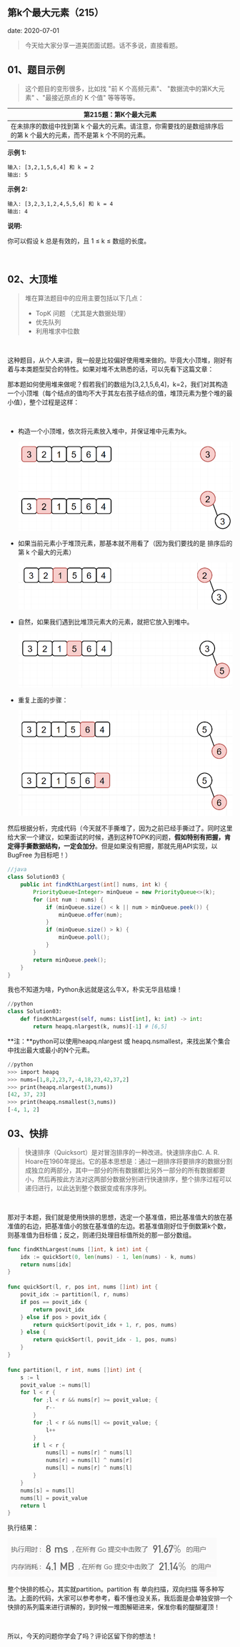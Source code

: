 
##	第k个最大元素（215）
date:	2020-07-01
 

> 今天给大家分享一道美团面试题。话不多说，直接看题。

## 01、题目示例

> 这个题目的变形很多，比如找 "前 K 个高频元素"、 "数据流中的第K大元素" 、"最接近原点的 K 个值" 等等等等。

| 第215题：第K个最大元素                                       |
| ------------------------------------------------------------ |
| 在未排序的数组中找到第 k 个最大的元素。请注意，你需要找的是数组排序后的第 k 个最大的元素，而不是第 k 个不同的元素。 |

**示例 1:**

```
输入: [3,2,1,5,6,4] 和 k = 2
输出: 5
```

**示例 2:**

```
输入: [3,2,3,1,2,4,5,5,6] 和 k = 4
输出: 4
```

**说明:**

你可以假设 k 总是有效的，且 1 ≤ k ≤ 数组的长度。

 <br/>

## 02、大顶堆

> 堆在算法题目中的应用主要包括以下几点：     
>
> - TopK 问题 （尤其是大数据处理）
> - 优先队列
> - 利用堆求中位数

 <br/>

这种题目，从个人来讲，我一般是比较偏好使用堆来做的。毕竟大小顶堆，刚好有着与本类题型契合的特性。如果对堆不太熟悉的话，可以先看下这篇文章：



那本题如何使用堆来做呢？假若我们的数组为[3,2,1,5,6,4]，k=2，我们对其构造一个小顶堆（每个结点的值均不大于其左右孩子结点的值，堆顶元素为整个堆的最小值），整个过程是这样：

 <br/>

- 构造一个小顶堆，依次将元素放入堆中，并保证堆中元素为k。

  <img src="22/1.jpg" alt="PNG" style="zoom: 67%;" />

- 如果当前元素小于堆顶元素，那基本就不用看了（因为我们要找的是 排序后的第 k 个最大的元素）

  <img src="22/2.jpg" alt="PNG" style="zoom: 67%;" />

- 自然，如果我们遇到比堆顶元素大的元素，就把它放入到堆中。

  <img src="22/3.jpg" alt="PNG" style="zoom: 67%;" />

- 重复上面的步骤：

  <img src="22/4.jpg" alt="PNG" style="zoom: 67%;" />

然后根据分析，完成代码（今天就不手撕堆了，因为之前已经手撕过了。同时这里给大家一个建议，如果面试的时候，遇到这种TOPK的问题，**假如特别有把握，肯定得手撕数据结构，一定会加分**。但是如果没有把握，那就先用API实现，以 BugFree 为目标吧！）

```java
//java
class Solution03 {
    public int findKthLargest(int[] nums, int k) {
        PriorityQueue<Integer> minQueue = new PriorityQueue<>(k);
        for (int num : nums) {
            if (minQueue.size() < k || num > minQueue.peek()) {
                minQueue.offer(num);
            }
            if (minQueue.size() > k) {
                minQueue.poll();
            }
        }
        return minQueue.peek();
    }
}

```

我也不知道为啥，Python永远就是这么牛X，朴实无华且枯燥！

```python
//python
class Solution03:
    def findKthLargest(self, nums: List[int], k: int) -> int:
        return heapq.nlargest(k, nums)[-1] # [6,5]
```

**注：**python可以使用heapq.nlargest 或 heapq.nsmallest，来找出某个集合中找出最大或最小的N个元素。

```python
//python
>>> import heapq
>>> nums=[1,8,2,23,7,-4,18,23,42,37,2]
>>> print(heapq.nlargest(3,nums))
[42, 37, 23]
>>> print(heapq.nsmallest(3,nums))
[-4, 1, 2]
```

## 03、快排

> 快速排序（Quicksort）是对冒泡排序的一种改进。快速排序由C. A. R. Hoare在1960年提出。它的基本思想是：通过一趟排序将要排序的数据分割成独立的两部分，其中一部分的所有数据都比另外一部分的所有数据都要小，然后再按此方法对这两部分数据分别进行快速排序，整个排序过程可以递归进行，以此达到整个数据变成有序序列。 

 <br/>

那对于本题，我们就是使用快排的思想，选定一个基准值，把比基准值大的放在基准值的右边，把基准值小的放在基准值的左边。若基准值刚好位于倒数第k个数，则基准值为目标值；反之，则递归处理目标值所处的那一部分数组。

```go
func findKthLargest(nums []int, k int) int {
    idx := quickSort(0, len(nums) - 1, len(nums) - k, nums)
    return nums[idx]
}

func quickSort(l, r, pos int, nums []int) int {
    povit_idx := partition(l, r, nums)
    if pos == povit_idx {
        return povit_idx
    } else if pos > povit_idx {
        return quickSort(povit_idx + 1, r, pos, nums)
    } else {
        return quickSort(l, povit_idx - 1, pos, nums)
    }
}

func partition(l, r int, nums []int) int {
    s := l
    povit_value := nums[l]
    for l < r {
        for ;l < r && nums[r] >= povit_value; {
            r--
        }
        for ;l < r && nums[l] <= povit_value; {
            l++
        }
        if l < r {
            nums[l] = nums[r] ^ nums[l]
            nums[r] = nums[l] ^ nums[r]
            nums[l] = nums[r] ^ nums[l]
        }
    }
    nums[s] = nums[l]
    nums[l] = povit_value
    return l
}
```

执行结果：

<img src="22/5.jpg" alt="PNG"  />

整个快排的核心，其实就partition。partition 有 单向扫描，双向扫描 等多种写法。上面的代码，大家可以参考参考，看不懂也没关系，我后面是会单独安排一个快排的系列篇来进行讲解的，到时候一堆图解砸进来，保准你看的醍醐灌顶！

<br/>

所以，今天的问题你学会了吗？评论区留下你的想法！
